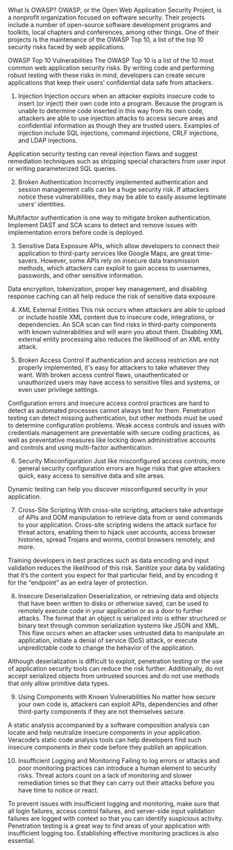 What Is OWASP?
OWASP, or the Open Web Application Security Project, is a nonprofit organization focused on software security. Their projects include a number of open-source software development programs and toolkits, local chapters and conferences, among other things. One of their projects is the maintenance of the OWASP Top 10, a list of the top 10 security risks faced by web applications.

OWASP Top 10 Vulnerabilities
The OWASP Top 10 is a list of the 10 most common web application security risks. By writing code and performing robust testing with these risks in mind, developers can create secure applications that keep their users’ confidential data safe from attackers.

1. Injection
Injection occurs when an attacker exploits insecure code to insert (or inject) their own code into a program. Because the program is unable to determine code inserted in this way from its own code, attackers are able to use injection attacks to access secure areas and confidential information as though they are trusted users. Examples of injection include SQL injections, command injections, CRLF injections, and LDAP injections.

Application security testing can reveal injection flaws and suggest remediation techniques such as stripping special characters from user input or writing parameterized SQL queries.

2. Broken Authentication
Incorrectly implemented authentication and session management calls can be a huge security risk. If attackers notice these vulnerabilities, they may be able to easily assume legitimate users' identities.

Multifactor authentication is one way to mitigate broken authentication. Implement DAST and SCA scans to detect and remove issues with implementation errors before code is deployed.

3. Sensitive Data Exposure
APIs, which allow developers to connect their application to third-party services like Google Maps, are great time-savers. However, some APIs rely on insecure data transmission methods, which attackers can exploit to gain access to usernames, passwords, and other sensitive information.

Data encryption, tokenization, proper key management, and disabling response caching can all help reduce the risk of sensitive data exposure.

4. XML External Entities
This risk occurs when attackers are able to upload or include hostile XML content due to insecure code, integrations, or dependencies. An SCA scan can find risks in third-party components with known vulnerabilities and will warn you about them. Disabling XML external entity processing also reduces the likelihood of an XML entity attack.

5. Broken Access Control
If authentication and access restriction are not properly implemented, it's easy for attackers to take whatever they want. With broken access control flaws, unauthenticated or unauthorized users may have access to sensitive files and systems, or even user privilege settings.

Configuration errors and insecure access control practices are hard to detect as automated processes cannot always test for them. Penetration testing can detect missing authentication, but other methods must be used to determine configuration problems. Weak access controls and issues with credentials management are preventable with secure coding practices, as well as preventative measures like locking down administrative accounts and controls and using multi-factor authentication.

6. Security Misconfiguration
Just like misconfigured access controls, more general security configuration errors are huge risks that give attackers quick, easy access to sensitive data and site areas.

Dynamic testing can help you discover misconfigured security in your application.

7. Cross-Site Scripting
With cross-site scripting, attackers take advantage of APIs and DOM manipulation to retrieve data from or send commands to your application. Cross-site scripting widens the attack surface for threat actors, enabling them to hijack user accounts, access browser histories, spread Trojans and worms, control browsers remotely, and more.

Training developers in best practices such as data encoding and input validation reduces the likelihood of this risk. Sanitize your data by validating that it’s the content you expect for that particular field, and by encoding it for the “endpoint” as an extra layer of protection.

8. Insecure Deserialization
Deserialization, or retrieving data and objects that have been written to disks or otherwise saved, can be used to remotely execute code in your application or as a door to further attacks. The format that an object is serialized into is either structured or binary text through common serialization systems like JSON and XML. This flaw occurs when an attacker uses untrusted data to manipulate an application, initiate a denial of service (DoS) attack, or execute unpredictable code to change the behavior of the application.

Although deserialization is difficult to exploit, penetration testing or the use of application security tools can reduce the risk further. Additionally, do not accept serialized objects from untrusted sources and do not use methods that only allow primitive data types.

9. Using Components with Known Vulnerabilities
No matter how secure your own code is, attackers can exploit APIs, dependencies and other third-party components if they are not themselves secure.

A static analysis accompanied by a software composition analysis can locate and help neutralize insecure components in your application. Veracode’s static code analysis tools can help developers find such insecure components in their code before they publish an application.

10. Insufficient Logging and Monitoring
Failing to log errors or attacks and poor monitoring practices can introduce a human element to security risks. Threat actors count on a lack of monitoring and slower remediation times so that they can carry out their attacks before you have time to notice or react.

To prevent issues with insufficient logging and monitoring, make sure that all login failures, access control failures, and server-side input validation failures are logged with context so that you can identify suspicious activity. Penetration testing is a great way to find areas of your application with insufficient logging too. Establishing effective monitoring practices is also essential.
